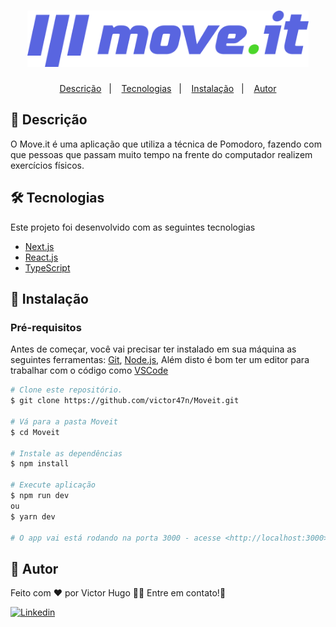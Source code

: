 <h1 align="center">
  <img width="450px" src="./public/logo-full.svg" />
  <br />
</h1>
<p align="center">
  <a href="#page_facing_up-descrição">Descrição</a>&nbsp;&nbsp;&nbsp;|&nbsp;&nbsp;&nbsp;
  <a href="#-tecnologias">Tecnologias</a>&nbsp;&nbsp;&nbsp;|&nbsp;&nbsp;&nbsp;
  <a href="#closed_book-instalação">Instalação</a>&nbsp;&nbsp;&nbsp;|&nbsp;&nbsp;&nbsp;
  <a href="#man-autor">Autor</a>
</p>

## :page_facing_up: Descrição
O Move.it é uma aplicação que utiliza a técnica de Pomodoro, fazendo com que pessoas que passam muito tempo na frente do computador realizem exercícios físicos.

## 🛠 Tecnologias
Este projeto foi desenvolvido com as seguintes tecnologias

- [Next.js](https://nextjs.org/)
- [React.js](https://pt-br.reactjs.org/)
- [TypeScript](https://www.typescriptlang.org/)

## :closed_book: Instalação

### Pré-requisitos
Antes de começar, você vai precisar ter instalado em sua máquina as seguintes ferramentas:
[Git](https://git-scm.com), [Node.js](https://nodejs.org/en/), Além disto é bom ter um editor para trabalhar com o código como [VSCode](https://code.visualstudio.com/)

```bash
# Clone este repositório.
$ git clone https://github.com/victor47n/Moveit.git

# Vá para a pasta Moveit
$ cd Moveit

# Instale as dependências
$ npm install 

# Execute aplicação
$ npm run dev
ou
$ yarn dev

# O app vai está rodando na porta 3000 - acesse <http://localhost:3000>
```

## :man: Autor

Feito com ❤️ por Victor Hugo :wave::wave: Entre em contato!🚀

<a href="https://www.linkedin.com/in/victor47n/">
  <img alt="Linkedin" src="https://img.shields.io/badge/-Victor%20Hugo-9871F5?label=Linkedin&logo=linkedin&style=flat-square">
</a>
